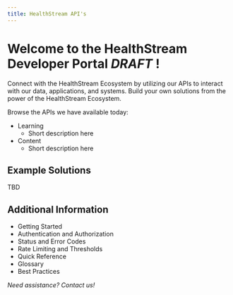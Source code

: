 ```yaml
---
title: HealthStream API's
---
```


# Welcome to the HealthStream Developer Portal _DRAFT_ !
Connect with the HealthStream Ecosystem by utilizing our APIs to interact with our data, applications, and systems. Build your own solutions from the power of the HealthStream Ecosystem. 

Browse the APIs we have available today:

+ Learning
     - Short description here
+ Content
     - Short description here

## Example Solutions

TBD

## Additional Information
- Getting Started
- Authentication and Authorization
- Status and Error Codes
- Rate Limiting and Thresholds
- Quick Reference
- Glossary
- Best Practices


*Need assistance? Contact us!*

